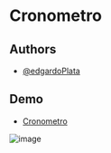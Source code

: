 # Cronometro

## Authors

- [@edgardoPlata](https://edgardoplata.github.io/Cronometro/)

## Demo

- [Cronometro]()


![image](https://github.com/edgardoPlata/Cronometro/assets/110790324/45a16f6b-e558-4f7d-a961-eae0f19de84a)
